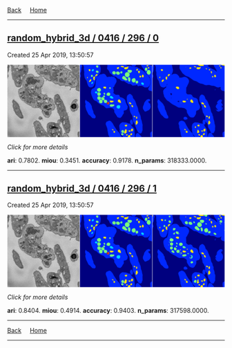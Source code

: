 
[Back](..)&nbsp;&nbsp;&nbsp;&nbsp;&nbsp;[Home](https://leapmanlab.github.io/snapshots)

---

<div class="summary"><a href="0"><h2>random_hybrid_3d / 0416 / 296 / 0</h2></a><p>Created 25 Apr 2019, 13:50:57
</p><a href="0"><img src="0/media/summary.png" align="center"></a><p>
<i>Click for more details</i>
</p></div>

**ari**: 0.7802. **miou**: 0.3451. **accuracy**: 0.9178. **n_params**: 318333.0000. 

---

<div class="summary"><a href="1"><h2>random_hybrid_3d / 0416 / 296 / 1</h2></a><p>Created 25 Apr 2019, 13:50:57
</p><a href="1"><img src="1/media/summary.png" align="center"></a><p>
<i>Click for more details</i>
</p></div>

**ari**: 0.8404. **miou**: 0.4914. **accuracy**: 0.9403. **n_params**: 317598.0000. 

---

[Back](..)&nbsp;&nbsp;&nbsp;&nbsp;&nbsp;[Home](https://leapmanlab.github.io/snapshots)

---